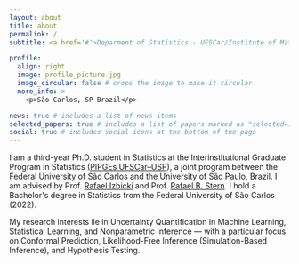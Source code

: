 ```yaml
---
layout: about
title: about
permalink: /
subtitle: <a href='#'>Deparment of Statistics - UFSCar/Institute of Mathematics and Computer Science -USP</a>.

profile:
  align: right
  image: profile_picture.jpg
  image_circular: false # crops the image to make it circular
  more_info: >
    <p>São Carlos, SP-Brazil</p>

news: true # includes a list of news items
selected_papers: true # includes a list of papers marked as "selected={true}"
social: true # includes social icons at the bottom of the page
---
```


I am a third-year Ph.D. student in Statistics at the Interinstitutional Graduate Program in Statistics ([PIPGEs UFSCar–USP](https://www.pipges.ufscar.br)), a joint program between the Federal University of São Carlos and the University of São Paulo, Brazil. I am advised by Prof. [Rafael Izbicki](https://rafaelizbicki.com/) and Prof. [Rafael B. Stern](https://www.rafaelstern.science/). I hold a Bachelor's degree in Statistics from the Federal University of São Carlos (2022).

My research interests lie in Uncertainty Quantification in Machine Learning, Statistical Learning, and Nonparametric Inference — with a particular focus on Conformal Prediction, Likelihood-Free Inference (Simulation-Based Inference), and Hypothesis Testing.


<!---
Write your biography here. Tell the world about yourself. Link to your favorite [subreddit](http://reddit.com). You can put a picture in, too. The code is already in, just name your picture `prof_pic.jpg` and put it in the `img/` folder.

Put your address / P.O. box / other info right below your picture. You can also disable any of these elements by editing `profile` property of the YAML header of your `_pages/about.md`. Edit `_bibliography/papers.bib` and Jekyll will render your [publications page](/al-folio/publications/) automatically.

Link to your social media connections, too. This theme is set up to use [Font Awesome icons](https://fontawesome.com/) and [Academicons](https://jpswalsh.github.io/academicons/), like the ones below. Add your Facebook, Twitter, LinkedIn, Google Scholar, or just disable all of them.
-->
